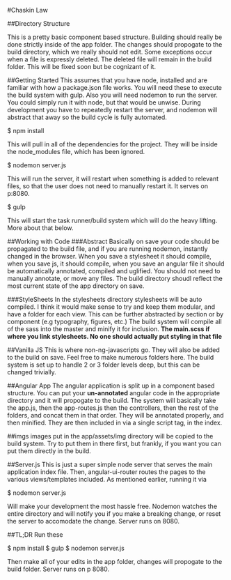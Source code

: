#Chaskin Law

##Directory Structure

This is a pretty basic component based structure. Building should really
be done strictly inside of the app folder. The changes should propogate to the build directory, which we really should not edit. Some exceptions occur when a file is expressly deleted. The deleted file will remain in the
build folder. This will be fixed soon but be cognizant of it.


##Getting Started
This assumes that you have node, installed and are familiar with how a package.json file works. You will need these to execute the build system with gulp. Also you will need nodemon to run the server. You could simply run it with node, but that would be unwise. During development you have to repeatedly restart the server, and nodemon will abstract that away so the build cycle is fully automated.

  $ npm install

This will pull in all of the dependencies for the project. They will be inside the node_modules file, which has been ignored. 

  $ nodemon server.js

This will run the server, it will restart when something is added to relevant files, so that the user does not need to manually restart it.
It serves on p:8080.

  $ gulp

This will start the task runner/build system which will do the heavy lifting. More about that below.


##Working with Code
###Abstract
Basically on save your code should be propagated to the build file, and if you are running nodemon, instantly changed in the browser. When you save a stylesheet it should compile, when you save js, it should compile, when you save an angular file it should be automatically annotated, compiled and uglified. You should not need to manually annotate, or move any files. The build directory shoudl reflect the most current state of the app directory on save.


###StyleSheets
In the stylesheets directory stylesheets will be auto compiled. I think it would make sense to try and keep them modular, and have a folder for each view. This can be further abstracted by section or by component (e.g typography, figures, etc.) The build system will compile all of the sass into the master and minify it for inclusion. **The main.scss if where you link stylesheets. No one should actually put styling in that file**

##Vanilla JS
This is where non-ng-javascripts go. They will also be added to the build on save. Feel free to make numerous folders here. The build system is set up to handle 2 or 3 folder levels deep, but this can be changed trivially.

##Angular App
The angular application is split up in a component based structure. You can put your **un-annotated** angular code in the appropriate directory and it will propogate to the build. The system will basically take the app.js, then the app-routes.js then the controllers, then the rest of the folders, and concat them in that order. They will be annotated properly, and then minified. They are then included in via a single script tag, in the index. 

##imgs
images put in the app/assets/img directory will be copied to the build system. Try to put them in there first, but frankly, if you want you can put them directly in the build.

##Server.js
This is just a super simple node server that serves the main application index file. Then, angular-ui-router routes the pages to the various views/templates included. As mentioned earlier, running it via 
  
  $ nodemon server.js

Will make your development the most hassle free. Nodemon watches the entire directory and will notify you if you make a breaking change, or reset the server to accomodate the change. Server runs on 8080.


##TL;DR
Run these

  $ npm install
  $ gulp
  $ nodemon server.js

Then make all of your edits in the app folder, changes will propogate to the build folder. Server runs on p 8080.



